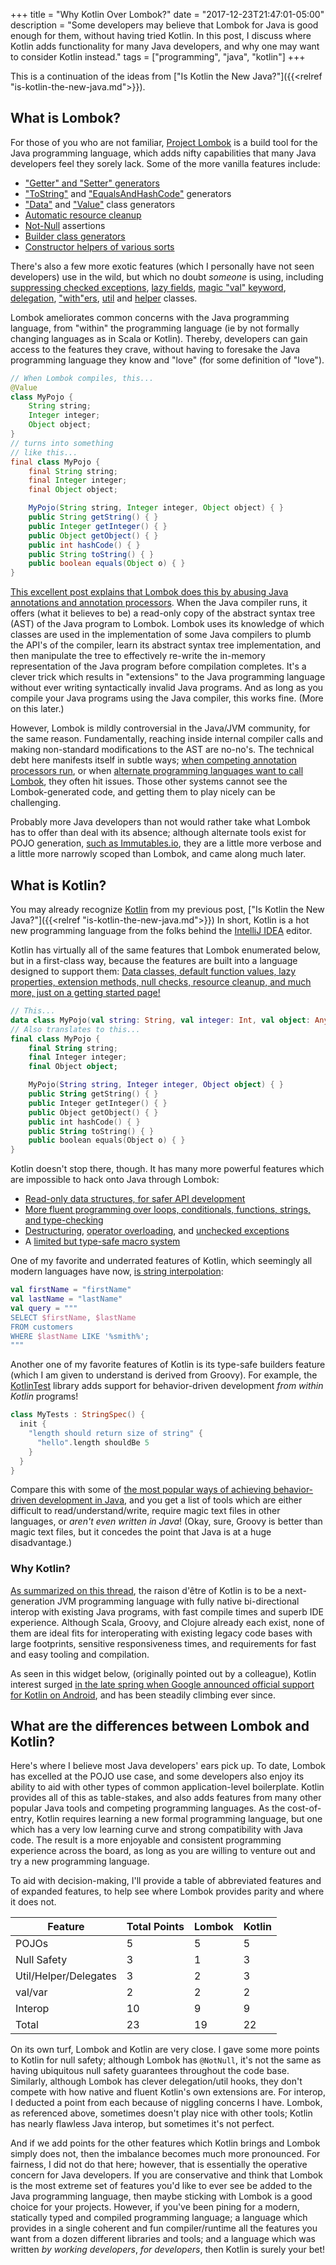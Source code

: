 +++
title = "Why Kotlin Over Lombok?"
date = "2017-12-23T21:47:01-05:00"
description = "Some developers may believe that Lombok for Java is good enough for them, without having tried Kotlin. In this post, I discuss where Kotlin adds functionality for many Java developers, and why one may want to consider Kotlin instead."
tags = ["programming", "java", "kotlin"]
+++

This is a continuation of the ideas from ["Is Kotlin the New Java?"]({{<relref "is-kotlin-the-new-java.md">}}).

## What is Lombok?

For those of you who are not familiar,
[Project Lombok](https://projectlombok.org/features/all) is a build tool for the
Java programming language, which adds nifty capabilities that many Java developers
feel they sorely lack. Some of the more vanilla features include:

* ["Getter" and "Setter" generators](https://projectlombok.org/features/GetterSetter)
* ["ToString"](https://projectlombok.org/features/ToString) and ["EqualsAndHashCode"](https://projectlombok.org/features/EqualsAndHashCode) generators
* ["Data"](https://projectlombok.org/features/Data) and ["Value"](https://projectlombok.org/features/Value) class generators
* [Automatic resource cleanup](https://projectlombok.org/features/Cleanup)
* [Not-Null](https://projectlombok.org/features/NonNull) assertions
* [Builder class generators](https://projectlombok.org/features/Builder)
* [Constructor helpers of various sorts](https://projectlombok.org/features/constructor)

There's also a few more exotic features (which I personally have not seen developers)
use in the wild, but which no doubt _someone_ is using, including
[suppressing checked exceptions](https://projectlombok.org/features/SneakyThrows), [lazy fields](https://projectlombok.org/features/GetterLazy), [magic "val" keyword](https://projectlombok.org/features/val), [delegation](https://projectlombok.org/features/experimental/Delegate), ["with"ers](https://projectlombok.org/features/experimental/Wither), [util](https://projectlombok.org/features/experimental/UtilityClass) and [helper](https://projectlombok.org/features/experimental/Helper) classes.

Lombok ameliorates common concerns with the Java programming
language, from "within" the programming language (ie by not formally changing languages as in Scala or Kotlin). Thereby, developers can gain access to the
features they crave, without having to foresake the Java programming language
they know and "love" (for some definition of "love").

````java
// When Lombok compiles, this...
@Value
class MyPojo {
    String string;
    Integer integer;
    Object object;
}
// turns into something
// like this...
final class MyPojo {
    final String string;
    final Integer integer;
    final Object object;

    MyPojo(String string, Integer integer, Object object) { }
    public String getString() { }
    public Integer getInteger() { }
    public Object getObject() { }
    public int hashCode() { }
    public String toString() { }
    public boolean equals(Object o) { }
}
````

[This excellent post explains that Lombok does this by abusing Java annotations and annotation processors](http://notatube.blogspot.com/2010/11/project-lombok-trick-explained.html).
When the Java compiler runs, it offers (what it believes to be) a read-only copy
of the abstract syntax tree (AST) of the Java program to Lombok. Lombok uses its
knowledge of which classes are used in the implementation of some Java compilers
to plumb the API's of the compiler, learn its abstract syntax
tree implementation, and then manipulate the tree to effectively re-write the
in-memory representation of the Java program before compilation completes. It's
a clever trick which results in "extensions" to the Java programming language
without ever writing syntactically invalid Java programs. And as long as you
compile your Java programs using the Java compiler, this works fine. (More on this
later.)

However, Lombok is mildly controversial in the Java/JVM community, for the same
reason. Fundamentally, reaching inside internal compiler calls and making
non-standard modifications to the AST are no-no's. The technical debt here manifests
itself in subtle ways; [when competing annotation processors run](https://github.com/mapstruct/mapstruct/issues/510),
or when [alternate programming languages want to call Lombok](https://stackoverflow.com/questions/11171631/error-compiling-java-scala-mixed-project-and-lombok), they often hit issues.
Those other systems cannot see the Lombok-generated code, and getting them to
play nicely can be challenging.

Probably more Java developers than not would rather take what Lombok has to offer
than deal with its absence; although alternate tools exist for POJO generation,
[such as Immutables.io](http://immutables.github.io/), they are a little more
verbose and a little more narrowly scoped than Lombok, and came along much later.

## What is Kotlin?

You may already recognize [Kotlin](http://kotlinlang.org/) from my previous post, 
["Is Kotlin the New Java?"]({{<relref "is-kotlin-the-new-java.md">}})
In short, Kotlin is a hot new programming language from the folks behind the
[IntelliJ IDEA](https://www.jetbrains.com/idea/) editor.

Kotlin has virtually all of the same features that Lombok enumerated below,
but in a first-class way, because the features are built into a language designed
to support them: [Data classes, default function values, lazy properties, extension methods, null checks, resource cleanup, and much more, just on a getting started page!](http://kotlinlang.org/docs/reference/idioms.html)

````kotlin
// This...
data class MyPojo(val string: String, val integer: Int, val object: Any)
// Also translates to this...
final class MyPojo {
    final String string;
    final Integer integer;
    final Object object;

    MyPojo(String string, Integer integer, Object object) { }
    public String getString() { }
    public Integer getInteger() { }
    public Object getObject() { }
    public int hashCode() { }
    public String toString() { }
    public boolean equals(Object o) { }
}
````

Kotlin doesn't stop there, though. It has many more powerful features which are
impossible to hack onto Java through Lombok:

* [Read-only data structures, for safer API development](https://kotlinlang.org/docs/reference/collections.html)
* [More fluent programming over loops, conditionals, functions, strings, and type-checking](http://kotlinlang.org/docs/reference/basic-syntax.html)
* [Destructuring](http://kotlinlang.org/docs/reference/multi-declarations.html), [operator overloading](http://kotlinlang.org/docs/reference/operator-overloading.html), and [unchecked exceptions](http://kotlinlang.org/docs/reference/exceptions.html)
* A [limited but type-safe macro system](http://kotlinlang.org/docs/reference/inline-functions.html)

One of my favorite and underrated features of Kotlin, which seemingly all modern
languages have now, [is string interpolation](https://stackoverflow.com/questions/44188240/kotlin-how-to-correctly-concatenate-a-string):

````kotlin
val firstName = "firstName"
val lastName = "lastName"
val query = """
SELECT $firstName, $lastName
FROM customers
WHERE $lastName LIKE '%smith%';
"""
````

Another one of my favorite features of Kotlin is its type-safe builders feature (which I
am given to understand is derived from Groovy). For example, the
[KotlinTest](https://github.com/kotlintest/kotlintest) library adds support 
for behavior-driven development _from within Kotlin_ programs!

````kotlin
class MyTests : StringSpec() {
  init {
    "length should return size of string" {
      "hello".length shouldBe 5
    }
  }
}
````

Compare this with some of [the most popular ways of achieving behavior-driven development in Java](https://dzone.com/articles/brief-comparison-bdd), and you get a list of
tools which are either difficult to read/understand/write, require magic text files
in other languages, or _aren't even written in Java_! (Okay, sure, Groovy is better
than magic text files, but it concedes the point that Java is at a huge disadvantage.)

### Why Kotlin?

[As summarized on this thread](https://discuss.kotlinlang.org/t/history-of-kotlin-language/2161/5), the raison d'être of Kotlin is to be a next-generation JVM programming language with fully native bi-directional interop with existing Java programs, with fast compile times and superb IDE
experience. Although Scala, Groovy, and Clojure already each exist, none of them
are ideal fits for interoperating with existing legacy code bases with large
footprints, sensitive responsiveness times, and requirements for fast and easy
tooling and compilation.

As seen in this widget below, (originally pointed out by a colleague), Kotlin
interest surged [in the late spring when Google announced official support for Kotlin on Android](https://blog.jetbrains.com/kotlin/2017/05/kotlin-on-android-now-official/),
and has been steadily climbing ever since.

<script type="text/javascript" src="https://ssl.gstatic.com/trends_nrtr/1243_RC12/embed_loader.js"></script>
<script type="text/javascript">
trends.embed.renderExploreWidget("TIMESERIES", {"comparisonItem":[{"keyword":"/m/0_lcrx4","geo":"","time":"2017-01-01 2017-12-31"},{"keyword":"/m/091hdj","geo":"","time":"2017-01-01 2017-12-31"},{"keyword":"/m/03yb8hb","geo":"","time":"2017-01-01 2017-12-31"},{"keyword":"/m/02js86","geo":"","time":"2017-01-01 2017-12-31"}],"category":0,"property":""}, {"exploreQuery":"q=%2Fm%2F0_lcrx4,%2Fm%2F091hdj,%2Fm%2F03yb8hb,%2Fm%2F02js86&date=2017-01-01 2017-12-31,2017-01-01 2017-12-31,2017-01-01 2017-12-31,2017-01-01 2017-12-31","guestPath":"https://trends.google.com:443/trends/embed/"});
</script>


## What are the differences between Lombok and Kotlin?

Here's where I believe most Java developers' ears pick up. To date, Lombok has
excelled at the POJO use case, and some developers also enjoy its ability to aid
with other types of common application-level boilerplate. Kotlin provides all of
this as table-stakes, and also adds features from many other popular Java tools
and competing programming languages.
As the cost-of-entry, Kotlin requires learning a new formal programming language,
but one which has a very low learning curve and strong compatibility with Java
code. The result is a more enjoyable and consistent programming experience across
the board, as long as you are willing to venture out and try a new programming
language.

To aid with decision-making, I'll provide a table of abbreviated features and of
expanded features, to help see where Lombok provides parity and where it does not.

|Feature               | Total Points | Lombok | Kotlin |
|----------------------|--------------|--------|--------|
|POJOs                 | 5            | 5      | 5      |
|Null Safety           | 3            | 1      | 3      |
|Util/Helper/Delegates | 3            | 2      | 3      |
|val/var               | 2            | 2      | 2      |
|Interop               | 10           | 9      | 9      |
|Total                 | 23           | 19     | 22     |

On its own turf, Lombok and Kotlin are very close. I gave some more points to
Kotlin for null safety; although Lombok has `@NotNull`, it's not the same as
having ubiquitous null safety guarantees throughout the code base. Similarly,
although Lombok has clever delegation/util hooks, they don't compete with how
native and fluent Kotlin's own extensions are. For interop, I deducted a point
from each because of niggling concerns I have. Lombok, as referenced above, 
sometimes doesn't play nice with other tools; Kotlin has nearly flawless Java
interop, but sometimes it's not perfect.

And if we add points for the other features which Kotlin brings and Lombok simply
does not, then the imbalance becomes much more pronounced. For fairness, I did
not do that here; however, that is essentially the operative concern for Java
developers. If you are conservative and think that Lombok is the most extreme
set of features you'd like to ever see be added to the Java programming language,
then maybe sticking with Lombok is a good choice for your projects. However, if
you've been pining for a modern, statically typed and compiled programming language;
a language which provides in a single coherent and fun 
compiler/runtime all the features you want
from a dozen different libraries and tools; and a language which was written
 _by working developers_, _for developers_, then Kotlin is surely your bet!
